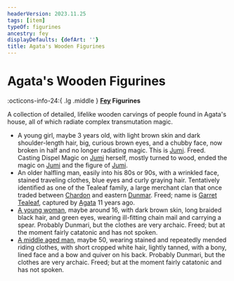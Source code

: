 ```yaml
---
headerVersion: 2023.11.25
tags: [item]
typeOf: figurines
ancestry: fey
displayDefaults: {defArt: ''}
title: Agata's Wooden Figurines
---
```

# Agata's Wooden Figurines
:octicons-info-24:{ .lg .middle } **[Fey](<../../../../species/children-of-the-riving/fey/fey.md>) Figurines**  

A collection of detailed, lifelike wooden carvings of people found in Agata's house, all of which radiate complex transmutation magic.

- A young girl, maybe 3 years old, with light brown skin and dark shoulder-length hair, big, curious brown eyes, and a chubby face, now broken in half and no longer radiating magic. This is [Jumi](<../../../../people/dunmari/jumi.md>). Freed. Casting Dispel Magic on [Jumi](<../../../../people/dunmari/jumi.md>) herself, mostly turned to wood, ended the magic on [Jumi](<../../../../people/dunmari/jumi.md>) and the figure of [Jumi](<../../../../people/dunmari/jumi.md>). 
- An older halfling man, easily into his 80s or 90s, with a wrinkled face, stained traveling clothes, blue eyes and curly graying hair. Tentatively identified as one of the Tealeaf family, a large merchant clan that once traded between [Chardon](<../../../../gazetteer/west-coast/chardonian-empire/chardon/chardon.md>) and eastern [Dunmar](<../../../../gazetteer/greater-dunmar/realms/dunmar/dunmar.md>). Freed; name is [Garret Tealeaf](<../../../../people/halflings/garret-tealeaf.md>), captured by [Agata](<../../../../people/fey/agata.md>) 11 years ago.
- [A young woman](<../../../../people/dunmari/kaya.md>), maybe around 16, with dark brown skin, long braided black hair, and green eyes, wearing ill-fitting chain mail and carrying a spear. Probably Dunmari, but the clothes are very archaic. Freed; but at the moment fairly catatonic and has not spoken.
- [A middle aged man](<../../../../people/dunmari/shandar.md>), maybe 50, wearing stained and repeatedly mended riding clothes, with short cropped white hair, lightly tanned, with a bony, lined face and a bow and quiver on his back. Probably Dunmari, but the clothes are very archaic. Freed; but at the moment fairly catatonic and has not spoken.
